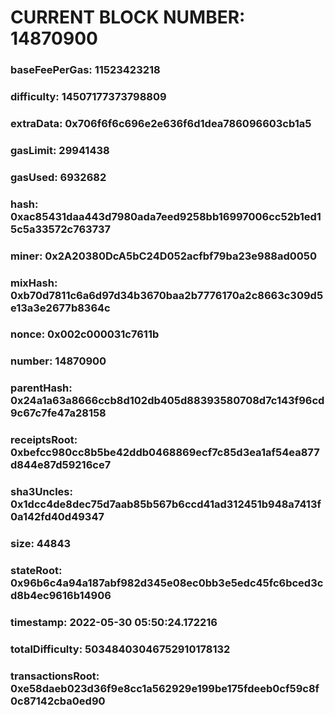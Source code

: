 # CURRENT BLOCK NUMBER: 14870900

### baseFeePerGas: 11523423218
### difficulty: 14507177373798809
### extraData: 0x706f6f6c696e2e636f6d1dea786096603cb1a5
### gasLimit: 29941438
### gasUsed: 6932682
### hash: 0xac85431daa443d7980ada7eed9258bb16997006cc52b1ed15c5a33572c763737
### miner: 0x2A20380DcA5bC24D052acfbf79ba23e988ad0050
### mixHash: 0xb70d7811c6a6d97d34b3670baa2b7776170a2c8663c309d5e13a3e2677b8364c
### nonce: 0x002c000031c7611b
### number: 14870900
### parentHash: 0x24a1a63a8666ccb8d102db405d88393580708d7c143f96cd9c67c7fe47a28158
### receiptsRoot: 0xbefcc980cc8b5be42ddb0468869ecf7c85d3ea1af54ea877d844e87d59216ce7
### sha3Uncles: 0x1dcc4de8dec75d7aab85b567b6ccd41ad312451b948a7413f0a142fd40d49347
### size: 44843
### stateRoot: 0x96b6c4a94a187abf982d345e08ec0bb3e5edc45fc6bced3cd8b4ec9616b14906
### timestamp: 2022-05-30 05:50:24.172216
### totalDifficulty: 50348403046752910178132
### transactionsRoot: 0xe58daeb023d36f9e8cc1a562929e199be175fdeeb0cf59c8f0c87142cba0ed90
